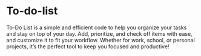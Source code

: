 # To-do-list
To-Do List is a simple and efficient code to help you organize your tasks and stay on top of your day. Add, prioritize, and check off items with ease, and customize it to fit your workflow. Whether for work, school, or personal projects, it’s the perfect tool to keep you focused and productive!
